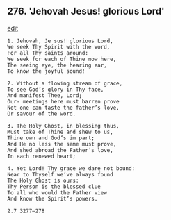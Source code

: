 
## 276.  'Jehovah Jesus! glorious Lord'
[edit](https://docs.google.com/document/d/1gS6aWdBcSvRcr1v7PtMl1lKA-naK3bSy/edit?mode=html)



    1. Jehovah, Je sus! glorious Lord,
    We seek Thy Spirit with the word,
    For all Thy saints around:
    We seek for each of Thine now here,
    The seeing eye, the hearing ear,
    To know the joyful sound!

    2. Without a flowing stream of grace,
    To see God’s glory in Thy face,
    And manifest Thee, Lord;
    Our- meetings here must barren prove 
    Not one can taste the father’s love,
    Or savour of the word.

    3. The Holy Ghost, in blessing thus,
    Must take of Thine and shew to us,
    Thine own and God’s im part;
    And He no less the same must prove, 
    And shed abroad the Father’s love,
    In each renewed heart;

    4. Yet Lord! Thy grace we dare not bound: 
    Near to Thyself we’ve always found
    The Holy Ghost is ours:
    Thy Person is the blessed clue 
    To all who would the Father view 
    And know the Spirit’s powers.

    2.7 3277—278
